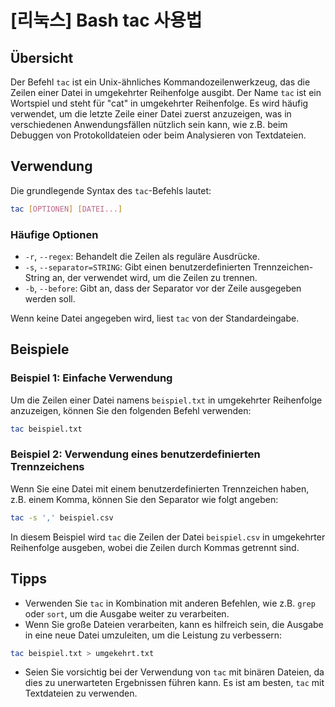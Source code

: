 # [리눅스] Bash tac 사용법

## Übersicht
Der Befehl `tac` ist ein Unix-ähnliches Kommandozeilenwerkzeug, das die Zeilen einer Datei in umgekehrter Reihenfolge ausgibt. Der Name `tac` ist ein Wortspiel und steht für "cat" in umgekehrter Reihenfolge. Es wird häufig verwendet, um die letzte Zeile einer Datei zuerst anzuzeigen, was in verschiedenen Anwendungsfällen nützlich sein kann, wie z.B. beim Debuggen von Protokolldateien oder beim Analysieren von Textdateien.

## Verwendung
Die grundlegende Syntax des `tac`-Befehls lautet:

```bash
tac [OPTIONEN] [DATEI...]
```

### Häufige Optionen
- `-r`, `--regex`: Behandelt die Zeilen als reguläre Ausdrücke.
- `-s`, `--separator=STRING`: Gibt einen benutzerdefinierten Trennzeichen-String an, der verwendet wird, um die Zeilen zu trennen.
- `-b`, `--before`: Gibt an, dass der Separator vor der Zeile ausgegeben werden soll.

Wenn keine Datei angegeben wird, liest `tac` von der Standardeingabe.

## Beispiele
### Beispiel 1: Einfache Verwendung
Um die Zeilen einer Datei namens `beispiel.txt` in umgekehrter Reihenfolge anzuzeigen, können Sie den folgenden Befehl verwenden:

```bash
tac beispiel.txt
```

### Beispiel 2: Verwendung eines benutzerdefinierten Trennzeichens
Wenn Sie eine Datei mit einem benutzerdefinierten Trennzeichen haben, z.B. einem Komma, können Sie den Separator wie folgt angeben:

```bash
tac -s ',' beispiel.csv
```

In diesem Beispiel wird `tac` die Zeilen der Datei `beispiel.csv` in umgekehrter Reihenfolge ausgeben, wobei die Zeilen durch Kommas getrennt sind.

## Tipps
- Verwenden Sie `tac` in Kombination mit anderen Befehlen, wie z.B. `grep` oder `sort`, um die Ausgabe weiter zu verarbeiten.
- Wenn Sie große Dateien verarbeiten, kann es hilfreich sein, die Ausgabe in eine neue Datei umzuleiten, um die Leistung zu verbessern:

```bash
tac beispiel.txt > umgekehrt.txt
```

- Seien Sie vorsichtig bei der Verwendung von `tac` mit binären Dateien, da dies zu unerwarteten Ergebnissen führen kann. Es ist am besten, `tac` mit Textdateien zu verwenden.